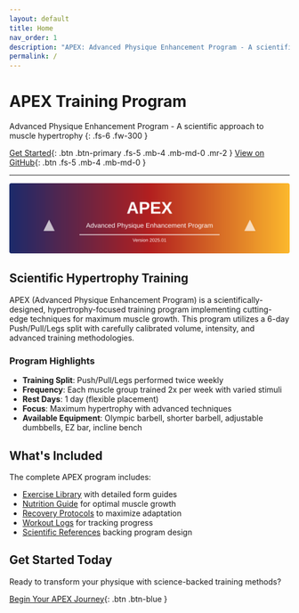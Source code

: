 ```yaml
---
layout: default
title: Home
nav_order: 1
description: "APEX: Advanced Physique Enhancement Program - A scientific approach to muscle hypertrophy"
permalink: /
---
```


# APEX Training Program

Advanced Physique Enhancement Program - A scientific approach to muscle hypertrophy
{: .fs-6 .fw-300 }

[Get Started](docs/getting-started){: .btn .btn-primary .fs-5 .mb-4 .mb-md-0 .mr-2 }
[View on GitHub](https://github.com/xdth/apex){: .btn .fs-5 .mb-4 .mb-md-0 }

---

<div align="center">
  <img src="https://raw.githubusercontent.com/xdth/apex/main/assets/images/apex-banner.svg" alt="APEX Training Program" width="800">
</div>

## Scientific Hypertrophy Training

APEX (Advanced Physique Enhancement Program) is a scientifically-designed, hypertrophy-focused training program implementing cutting-edge techniques for maximum muscle growth. This program utilizes a 6-day Push/Pull/Legs split with carefully calibrated volume, intensity, and advanced training methodologies.

### Program Highlights

- **Training Split**: Push/Pull/Legs performed twice weekly
- **Frequency**: Each muscle group trained 2x per week with varied stimuli
- **Rest Days**: 1 day (flexible placement)
- **Focus**: Maximum hypertrophy with advanced techniques
- **Available Equipment**: Olympic barbell, shorter barbell, adjustable dumbbells, EZ bar, incline bench

## What's Included

The complete APEX program includes:

- [Exercise Library](docs/exercise-library) with detailed form guides
- [Nutrition Guide](docs/nutrition-guide) for optimal muscle growth
- [Recovery Protocols](docs/recovery-protocols) to maximize adaptation
- [Workout Logs](docs/logs/) for tracking progress
- [Scientific References](docs/references) backing program design

## Get Started Today

Ready to transform your physique with science-backed training methods?

[Begin Your APEX Journey](docs/getting-started){: .btn .btn-blue }